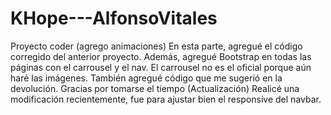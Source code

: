 # KHope---AlfonsoVitales
Proyecto coder (agrego animaciones)
En esta parte, agregué el código corregido del anterior proyecto. Además, agregué Bootstrap en todas las páginas con el carrousel y el nav. El carrousel no es 
el oficial porque aún haré las imágenes. También agregué código que me sugerió en la devolución. Gracias por tomarse el tiempo
(Actualización)
Realicé una modificación recientemente, fue para ajustar bien el responsive del navbar.
